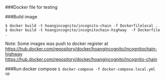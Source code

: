###Docker file for testing

###Build image
```
$ docker build -t hoangincognito/incognito-chain -f Dockerfilelocal .
$ docker build -t hoangincognito/incognitochain-highway  -f Dockerfile .
```
Note: Some images was push to docker register at 
https://hub.docker.com/repository/docker/hoangincognito/incognitochain-highway
https://hub.docker.com/repository/docker/hoangincognito/incognito-chain

###Run docker compose
```$ docker-compose -f docker-compose.local.yml up```